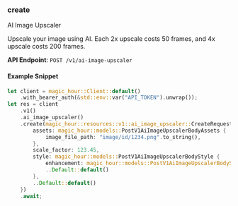 
### create <a name="create"></a>
AI Image Upscaler

Upscale your image using AI. Each 2x upscale costs 50 frames, and 4x upscale costs 200 frames.

**API Endpoint**: `POST /v1/ai-image-upscaler`

#### Example Snippet

```rust
let client = magic_hour::Client::default()
    .with_bearer_auth(&std::env::var("API_TOKEN").unwrap());
let res = client
    .v1()
    .ai_image_upscaler()
    .create(magic_hour::resources::v1::ai_image_upscaler::CreateRequest {
        assets: magic_hour::models::PostV1AiImageUpscalerBodyAssets {
            image_file_path: "image/id/1234.png".to_string(),
        },
        scale_factor: 123.45,
        style: magic_hour::models::PostV1AiImageUpscalerBodyStyle {
            enhancement: magic_hour::models::PostV1AiImageUpscalerBodyStyleEnhancementEnum::Balanced,
            ..Default::default()
        },
        ..Default::default()
    })
    .await;
```
